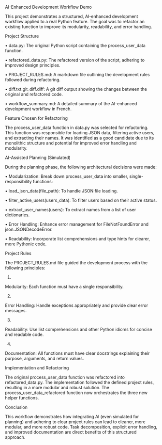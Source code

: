 AI-Enhanced Development Workflow Demo

This project demonstrates a structured, AI-enhanced development workflow applied to a real Python feature. The goal was to refactor an existing function to improve its modularity, readability, and error handling.

Project Structure

•
data.py: The original Python script containing the process_user_data function.

•
refactored_data.py: The refactored version of the script, adhering to improved design principles.

•
PROJECT_RULES.md: A markdown file outlining the development rules followed during refactoring.

•
diff.txt.git_diff.diff: A git diff output showing the changes between the original and refactored code.

•
workflow_summary.md: A detailed summary of the AI-enhanced development workflow in French.

Feature Chosen for Refactoring

The process_user_data function in data.py was selected for refactoring. This function was responsible for loading JSON data, filtering active users, and extracting their names. It was identified as a good candidate due to its monolithic structure and potential for improved error handling and modularity.

AI-Assisted Planning (Simulated)

During the planning phase, the following architectural decisions were made:

•
Modularization: Break down process_user_data into smaller, single-responsibility functions:

•
load_json_data(file_path): To handle JSON file loading.

•
filter_active_users(users_data): To filter users based on their active status.

•
extract_user_names(users): To extract names from a list of user dictionaries.



•
Error Handling: Enhance error management for FileNotFoundError and json.JSONDecodeError.

•
Readability: Incorporate list comprehensions and type hints for clearer, more Pythonic code.

Project Rules

The PROJECT_RULES.md file guided the development process with the following principles:

1.
Modularity: Each function must have a single responsibility.

2.
Error Handling: Handle exceptions appropriately and provide clear error messages.

3.
Readability: Use list comprehensions and other Python idioms for concise and readable code.

4.
Documentation: All functions must have clear docstrings explaining their purpose, arguments, and return values.

Implementation and Refactoring

The original process_user_data function was refactored into refactored_data.py. The implementation followed the defined project rules, resulting in a more modular and robust solution. The process_user_data_refactored function now orchestrates the three new helper functions.

Conclusion

This workflow demonstrates how integrating AI (even simulated for planning) and adhering to clear project rules can lead to cleaner, more modular, and more robust code. Task decomposition, explicit error handling, and improved documentation are direct benefits of this structured approach.

